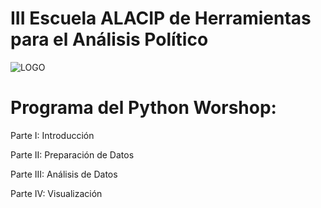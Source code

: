 # III Escuela ALACIP de Herramientas para el Análisis Político

![LOGO](http://alacip.org/wp-content/uploads/2014/03/logoEscalacip.png)


# Programa del Python Worshop:

Parte I: Introducción

Parte II: Preparación de Datos

Parte III: Análisis de Datos

Parte IV: Visualización
